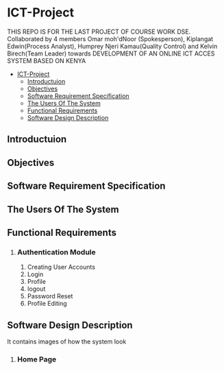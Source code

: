 # ICT-Project

THIS REPO IS FOR THE LAST PROJECT OF COURSE WORK DSE. Collaborated by 4 members Omar moh'dNoor (Spokesperson), Kiplangat Edwin(Process Analyst), Humprey Njeri Kamau(Quality Control) and Kelvin Birech(Team Leader) towards DEVELOPMENT OF AN ONLINE ICT ACCES SYSTEM BASED ON KENYA

- [ICT-Project](#ict-project)
  - [Introductuion](#introductuion)
  - [Objectives](#objectives)
  - [Software Requirement Specification](#software-requirement-specification)
  - [The Users Of  The System](#the-users-of--the-system)
  - [Functional Requirements](#functional-requirements)
  - [Software  Design Description](#software--design-description)

## Introductuion

## Objectives

## Software Requirement Specification

## The Users Of  The System

## Functional Requirements

1. ###  Authentication Module

     1. Creating User Accounts
     2. Login
     3. Profile
     4. logout
     5. Password Reset
     6. Profile Editing

## Software  Design Description

It contains images of how the system look

1. ### Home Page

